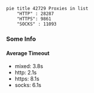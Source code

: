 
```mermaid
pie title 42729 Proxies in list
    "HTTP" : 28287
    "HTTPS": 9861
    "SOCKS" : 11093
```

### Some Info
#### Average Timeout

- mixed: 3.8s
- http: 2.1s
- https: 8.1s
- socks: 6.1s